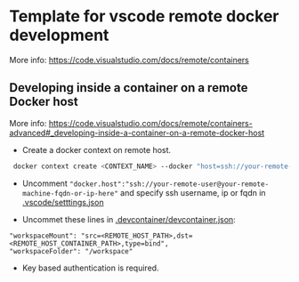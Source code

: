 # Template for vscode remote docker development


More info: https://code.visualstudio.com/docs/remote/containers

## Developing inside a container on a remote Docker host

More info: https://code.visualstudio.com/docs/remote/containers-advanced#_developing-inside-a-container-on-a-remote-docker-host

- Create a docker context on remote host. 

```bash
 docker context create <CONTEXT_NAME> --docker "host=ssh://your-remote-user@your-remote-machine-fqdn-or-ip-here"
```

- Uncomment `"docker.host":"ssh://your-remote-user@your-remote-machine-fqdn-or-ip-here"` and specify ssh username, ip or fqdn in [.vscode/setttings.json](.vscode/settings.json)

- Uncommet these lines in [.devcontainer/devcontainer.json](.devcontainer/devcontainer.json):

```
"workspaceMount": "src=<REMOTE_HOST_PATH>,dst=<REMOTE_HOST_CONTAINER_PATH>,type=bind",
"workspaceFolder": "/workspace"
```

- Key based authentication is required. 
